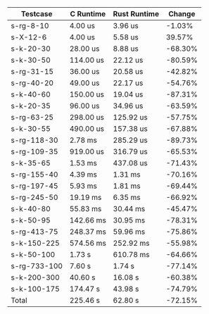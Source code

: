 |     Testcase     |  C Runtime  | Rust Runtime |  Change  |
|------------------|-------------|--------------|----------|
|    s-rg-8-10     |     4.00 us |      3.96 us |   -1.03% |
|     s-X-12-6     |     4.00 us |      5.58 us |   39.57% |
|    s-k-20-30     |    28.00 us |      8.88 us |  -68.30% |
|    s-k-30-50     |   114.00 us |     22.12 us |  -80.59% |
|    s-rg-31-15    |    36.00 us |     20.58 us |  -42.82% |
|    s-rg-40-20    |    49.00 us |     22.17 us |  -54.76% |
|    s-k-40-60     |   150.00 us |     19.04 us |  -87.31% |
|    s-k-20-35     |    96.00 us |     34.96 us |  -63.59% |
|    s-rg-63-25    |   298.00 us |    125.92 us |  -57.75% |
|    s-k-30-55     |   490.00 us |    157.38 us |  -67.88% |
|   s-rg-118-30    |     2.78 ms |    285.29 us |  -89.73% |
|   s-rg-109-35    |   919.00 us |    316.79 us |  -65.53% |
|    s-k-35-65     |     1.53 ms |    437.08 us |  -71.43% |
|   s-rg-155-40    |     4.39 ms |      1.31 ms |  -70.16% |
|   s-rg-197-45    |     5.93 ms |      1.81 ms |  -69.44% |
|   s-rg-245-50    |    19.19 ms |      6.35 ms |  -66.92% |
|    s-k-40-80     |    55.83 ms |     30.44 ms |  -45.47% |
|    s-k-50-95     |   142.66 ms |     30.95 ms |  -78.31% |
|   s-rg-413-75    |   248.37 ms |     59.96 ms |  -75.86% |
|   s-k-150-225    |   574.56 ms |    252.92 ms |  -55.98% |
|    s-k-50-100    |      1.73 s |    610.78 ms |  -64.66% |
|   s-rg-733-100   |      7.60 s |       1.74 s |  -77.14% |
|   s-k-200-300    |     40.60 s |      16.08 s |  -60.38% |
|   s-k-100-175    |    174.47 s |      43.98 s |  -74.79% |
|      Total       |    225.46 s |      62.80 s |  -72.15% |
